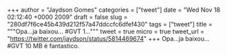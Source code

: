 
+++
author = "Jaydson Gomes"
categories = ["tweet"]
date = "Wed Nov 18 02:12:40 +0000 2009"
draft = false
slug = "280df7f6ce45b439d212f57a47ddccfc6dfef430"
tags = ["tweet"]
title = """Opa...ja baixou... #GVT 1..."""
tweet = true
micro = true
tweet_url = "https://twitter.com/jaydson/status/5814469674"
+++
Opa...ja baixou... #GVT 10 MB é fantastico.
